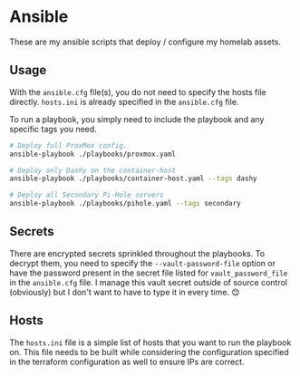 # Ansible

These are my ansible scripts that deploy / configure my homelab assets.


## Usage

With the `ansible.cfg` file(s), you do not need to specify the hosts file directly. `hosts.ini` is already specified in the `ansible.cfg` file.

To run a playbook, you simply need to include the playbook and any specific tags you need.

```bash
# Deploy full ProxMox config.
ansible-playbook ./playbooks/proxmox.yaml

# Deploy only Dashy on the container-host
ansible-playbook ./playbooks/container-host.yaml --tags dashy

# Deploy all Secondary Pi-Hole servers
ansible-playbook ./playbooks/pihole.yaml --tags secondary
```

## Secrets

There are encrypted secrets sprinkled throughout the playbooks. To decrypt them, you need to specify the `--vault-password-file` option or have the password present in the secret file listed for `vault_password_file` in the `ansible.cfg` file. I manage this vault secret outside of source control (obviously) but I don't want to have to type it in every time. 😊


## Hosts

The `hosts.ini` file is a simple list of hosts that you want to run the playbook on. This file needs to be built while considering the configuration specified in the terraform configuration as well to ensure IPs are correct.

